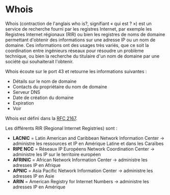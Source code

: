 # Whois

Whois (contraction de l'anglais who is?, signifiant « qui est ? ») est un service de recherche fourni par les registres Internet, par exemple les Registres Internet régionaux (RIR) ou bien les registres de noms de domaine permettant d'obtenir des informations sur une adresse IP ou un nom de domaine. Ces informations ont des usages très variés, que ce soit la coordination entre ingénieurs réseaux pour résoudre un problème technique, ou bien la recherche du titulaire d'un nom de domaine par une société qui souhaiterait l'obtenir.

Whois écoute sur le port 43 et retourne les informations suivantes :

* Détails sur le nom de domaine
* Contacts du propriétaire du nom de domaine
* Serveur DNS
* Date de création du domaine
* Expiration
* Voir 

Whois est défini dans la [RFC 2167](https://tools.ietf.org/html/rfc2167).

Les différents RIR (Regional Internet Registries) sont :

* **LACNIC** = Latin American and Caribbean Network Information Center -> administre les ressources et IP en Amérique Latine et dans les Caraïbes
* **RIPE NCC** = Réseaux IP Européens Network Coordination Center -> administre les IP sur le territoire européen
* **AFRINIC** = African Network Information Center -> administre les adresses IP en Afrique
* **APNIC** = Asia Pacific Network Information Center -> administre les adresses IP en Asie
* **ARIN** = American Registry for Internet Numbers -> administre les adresses IP en Amérique
